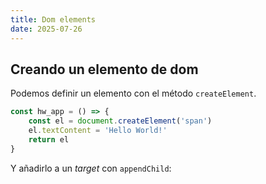 ```yaml
---
title: Dom elements
date: 2025-07-26
---
```


## Creando un elemento de dom

Podemos definir un elemento con el método
`createElement`.


```js
const hw_app = () => {
    const el = document.createElement('span')
    el.textContent = 'Hello World!'
    return el
}
```

Y añadirlo a un *target* con `appendChild`:

<div id="hello-world-app" class="widget"></div>

```js
document.getElementById('hello-world-app').appendChild(hw_app())
```

## Añadiendo reactividad

El patrón de observación encapsulado en un *store* permite reaccionar a cambios:

```js
function store(initial) {
  let state = initial;
  const listeners = new Set();
  return {
    set(newState) {
      state = newState;
      listeners.forEach(l => l(state));
    },
    get() {
      return state;
    },
    onChange(cb) {
      listeners.add(cb);
      cb(state);
      return () => listeners.delete(cb);
    }
  };
}
```

Actualizamos la *UI* ejecutando un callback:

<div id="counter-app" class="widget"></div>

```js
function counter() {
    const state = store(0)
    const app = document.createElement('div')
    const label = document.createElement('span')

    const increaseBtn = document.createElement('button')
    const decreaseBtn = document.createElement('button')

    increaseBtn.textContent = '+'
    decreaseBtn.textContent = '-'

    app.appendChild(label)
    app.appendChild(increaseBtn)
    app.appendChild(decreaseBtn)

    const increase = () => state.set(state.get() + 1)
    const decrease = () => state.set(state.get() - 1)

    label.textContent = state.get()
    increaseBtn.addEventListener('click', increase)
    decreaseBtn.addEventListener('click', decrease)

    count.onChange(
        () => label.textContent = count.get()
    )

    return app
}

document.getElementById('counter-app')
    .appendChild(counter())
```

## Simplificando la síntaxis

Para una sintáxis más declarativa, podemos definir primitivas de etiquetas html y helpers de estilo.


```js
const styled = (el) => {
    el.color = (v) => {
        el.style.color = v
        return el
    }
    return el
}

const span = (textContent) => {
    const el = document.createElement('span')
    el.textContent = textContent
    return styled(el)
}
```

Lo que permite definir y estilizar elementos de forma funcional.

<div id="hello-world-app-b" class="widget"></div>

```js
const hw_app = span("Hello world!")
    .color("red")
```

<script>
const hw_app = () => {
    const el = document.createElement('span')
    el.textContent = 'Hello World!'
    return el
}

document.getElementById('hello-world-app').appendChild(hw_app())

function store(initial) {
  let state = initial;
  const listeners = new Set();
  return {
    set(newState) {
      state = newState;
      listeners.forEach(l => l(state));
    },
    get() {
      return state;
    },
    onChange(cb) {
      listeners.add(cb);
      cb(state);
      return () => listeners.delete(cb);
    }
  };
}

function counter() {
    const state = store(0)
    const app = document.createElement('div')
    const label = document.createElement('p')

    const increaseBtn = document.createElement('button')
    const decreaseBtn = document.createElement('button')

    increaseBtn.textContent = '+'
    decreaseBtn.textContent = '-'

    app.appendChild(label)
    app.appendChild(increaseBtn)
    app.appendChild(decreaseBtn)

    const increase = () => state.set(state.get() + 1)
    const decrease = () => state.set(state.get() - 1)

    label.textContent = state.get()
    increaseBtn.addEventListener('click', increase)
    decreaseBtn.addEventListener('click', decrease)

    state.onChange(
        () => label.textContent = state.get()
    )

    return app
}

document.getElementById('counter-app')
    .appendChild(counter())

const styled = (el) => {
    el.color = (v) => {
        el.style.color = v
        return el
    }
    return el
}

const span = (textContent) => {
    const el = document.createElement('span')
    el.textContent = textContent
    return styled(el)
}


document.getElementById('hello-world-app-b')
    .appendChild(span("Hello world!").color("brown"))

</script>

<style>
#counter-app p {
    margin-bottom: 0px;
    text-align: center;
}

.widget {
  height: 100%;
  display: flex;
  align-items: center;
  justify-content: center;
  min-height: 64px;
  padding: 24px;
}

#app {
    width: 300px;
    margin: auto;
    box-shadow: rgba(0, 0, 0, 0.05) 0px 6px 24px 0px, rgba(0, 0, 0, 0.08) 0px 0px 0px 1px;
}
</style>
